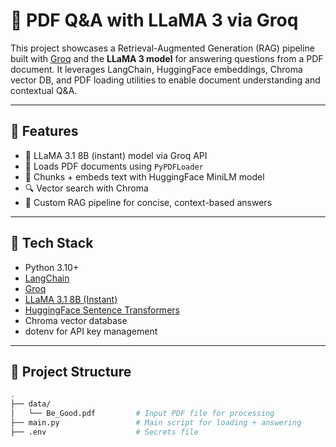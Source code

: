 # 📄 PDF Q&A with LLaMA 3 via Groq

This project showcases a Retrieval-Augmented Generation (RAG) pipeline built with [Groq](https://groq.com/) and the **LLaMA 3 model** for answering questions from a PDF document. It leverages LangChain, HuggingFace embeddings, Chroma vector DB, and PDF loading utilities to enable document understanding and contextual Q&A.

---

## 🚀 Features

- 🧠 LLaMA 3.1 8B (instant) model via Groq API
- 📘 Loads PDF documents using `PyPDFLoader`
- 🧩 Chunks + embeds text with HuggingFace MiniLM model
- 🔍 Vector search with Chroma
- 🤖 Custom RAG pipeline for concise, context-based answers

---

## 🧰 Tech Stack

- Python 3.10+
- [LangChain](https://python.langchain.com/)
- [Groq](https://groq.com/)
- [LLaMA 3.1 8B (Instant)](https://llama.meta.com/)
- [HuggingFace Sentence Transformers](https://www.sbert.net/)
- Chroma vector database
- dotenv for API key management

---

## 📁 Project Structure

```bash
.
├── data/
│   └── Be_Good.pdf         # Input PDF file for processing
├── main.py                 # Main script for loading + answering
├── .env                    # Secrets file
